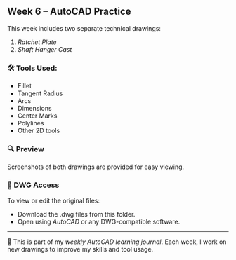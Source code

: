 ## Week 6 – AutoCAD Practice

This week includes two separate technical drawings:

1. *Ratchet Plate*
2. *Shaft Hanger Cast*

### 🛠 Tools Used:
- Fillet
- Tangent Radius
- Arcs
- Dimensions
- Center Marks
- Polylines
- Other 2D tools

### 🔍 Preview
Screenshots of both drawings are provided for easy viewing.

### 📁 DWG Access
To view or edit the original files:
- Download the .dwg files from this folder.
- Open using *AutoCAD* or any DWG-compatible software.

---

📌 This is part of my *weekly AutoCAD learning journal*. Each week, I work on new drawings to improve my skills and tool usage.
